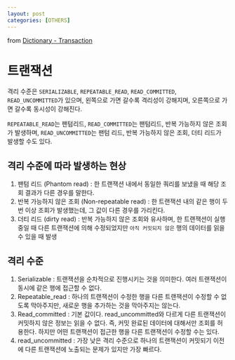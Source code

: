 ```yaml
---
layout: post
categories: [OTHERS]
---
```



from [Dictionary - Transaction](https://github.com/newkayak12/Dictionary/blob/master/cs/Transaction.md)



# 트랜잭션

격리 수준은 `SERIALIZABLE`, `REPEATABLE_READ`, `READ_COMMITTED`, `READ_UNCOMMITTED`가 있으며, 왼쪽으로 가면 갈수록 격리성이 강해지며, 
오른쪽으로 가면 갈수록 동시성이 강해진다.

`REPEATABLE_READ`는 팬텀리드, `READ_COMMITTED`는 팬텀리드, 반복 가능하지 않은 조회가 발생하며, `READ_UNCOMMITTED`는 팬텀 리드, 반복 가능하지 않은
조회, 더티 리드가 발생할 수도 있다. 

## 격리 수준에 따라 발생하는 현상
1. 팬텀 리드 (Phantom read) : 한 트랜잭션 내에서 동일한 쿼리를 보냈을 때 해당 조회 결과가 다른 경우를 말한다. 
2. 반복 가능하지 않은 조회 (Non-repeatable read) : 한 트랜잭션 내의 같은 행이 두 번 이상 조회가 발생했는데, 그 값이 다른 경우를 가리킨다. 
3. 더티 리드 (dirty read) : 반복 가능하지 않은 조회와 유사하며, 한 트랜잭션이 실행 중일 때 다른 트랜잭션에 의해 수정되었지만 `아직 커밋되지 않은` 행의 데이터를 읽을 수 있을 때 발생

## 격리 수준
1. Serializable : 트랜잭션을 순차적으로 진행시키는 것을 의미한다. 여러 트랜잭션이 동시에 같은 행에 접근할 수 없다. 
2. Repeatable_read : 하나의 트랜잭션이 수정한 행을 다른 트랜잭션이 수정할 수 없도록 막아주지만, 새로운 행을 추가하는 것을 막아주지는 않는다. 
3. Read_committed : 기본 값이다. read_uncommitted와 다르게 다른 트랜잭션이 커밋하지 않은 정보는 읽을 수 없다. 즉, 커밋 완료된 데이터에 대해서만 조회를 허용한다. 하지만 어떤 트랜잭션이 접근한 행을 다른 트랜잭션이 수정할 수는 있다.
4. read_uncommitted : 가장 낮은 격리 수준으로 하나의 트랜잭션이 커밋되기 이전에 다른 트랜잭션에 노출되는 문제가 있지만 가장 빠르다. 